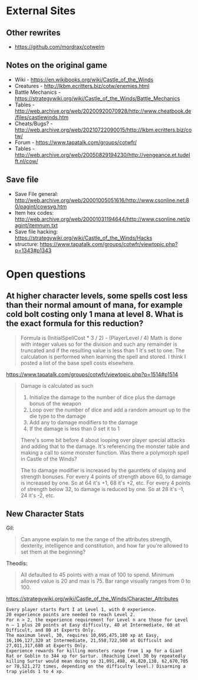 # External Sites

## Other rewrites
- https://github.com/mordrax/cotwelm

## Notes on the original game
- Wiki - https://en.wikibooks.org/wiki/Castle_of_the_Winds
- Creatures - http://lkbm.ecritters.biz/cotw/enemies.html
- Battle Mechanics - https://strategywiki.org/wiki/Castle_of_the_Winds/Battle_Mechanics
- Tables - http://web.archive.org/web/20200920070928/http://www.cheatbook.de/files/castlewinds.htm
- Cheats/Bugs? - http://web.archive.org/web/20210722090015/http://lkbm.ecritters.biz/cotw/
- Forum - https://www.tapatalk.com/groups/cotwfr/
- Tables - http://web.archive.org/web/20050829194230/http://vengeance.et.tudelft.nl/cow/


## Save file
- Save File general: http://web.archive.org/web/20001005051616/http://www.csonline.net:80/pagint/cowsvg.htm
- Item hex codes: http://web.archive.org/web/20001031194644/http://www.csonline.net/pagint/itemnum.txt
- Save file hacking: https://strategywiki.org/wiki/Castle_of_the_Winds/Hacks
- structure: https://www.tapatalk.com/groups/cotwfr/viewtopic.php?p=1343#p1343

# Open questions



## At higher character levels, some spells cost less than their normal amount of mana, for example cold bolt costing only 1 mana at level 8. What is the exact formula for this reduction?

> Formula is
  (InitialSpellCost * 3 / 2) - (PlayerLevel / 4)
  Math is done with integer values so for the division and such any remainder is truncated and if the resulting value is less than 1 it's set to one. The calculation is performed when learning the spell and stored. I think I posted a list of the base spell costs elsewhere.

https://www.tapatalk.com/groups/cotwfr/viewtopic.php?p=1514#p1514


> Damage is calculated as such
>   1) Initialize the damage to the number of dice plus the damage bonus of the weapon
>   2) Loop over the number of dice and add a random amount up to the die type to the damage
>   3) Add any to damage modifiers to the damage
>   4) If the damage is less than 0 set it to 1
> 
> There's some bit before 4 about looping over player special attacks and adding that to the damage.  It's
> referencing the monster table and making a call to some monster function.  Was there a polymorph spell in Castle of
> the Winds?
> 
> The to damage modifier is increased by the gauntlets of slaying and strength bonuses.
> For every 4 points of strength above 60, to damage is increased by one.  So at 64 it's +1, 68 it's +2, etc.
> For every 4 points of strength below 32, to damage is reduced by one.  So at 28 it's -1, 24 it's -2, etc.

## New Character Stats
Gil:
> Can anyone explain to me the range of the attributes strength, dexterity, intelligence and constitution, and how far you're allowed to set them at the beginning?

Theodis: 
>All defaulted to 45 points with a max of 100 to spend. Minimum allowed value is 20 and max is 75. Bar range visually ranges from 0 to 100.

https://strategywiki.org/wiki/Castle_of_the_Winds/Character_Attributes

```
Every player starts Part I at Level 1, with 0 experience.
20 experience points are needed to reach Level 2.
For n > 2, the experience requirement for Level n are those for Level n – 1 plus 20 points at Easy difficulty, 40 at Intermediate, 60 at Difficult, and 80 at Experts Only.
The maximum level, 30, requires 10,695,475,180 xp at Easy, 16,106,127,320 at Intermediate, 21,558,722,500 at Difficult and 27,011,317,680 at Experts Only.
Experience rewards for killing monsters range from 1 xp for a Giant Rat or Goblin to 344 xp for Surtur. (Reaching Level 30 by repeatedly killing Surtur would mean doing so 31,091,498, 46,820,138, 62,670,705 or 78,521,272 times, depending on the difficulty level.) Disarming a trap yields 1 to 4 xp.
```

